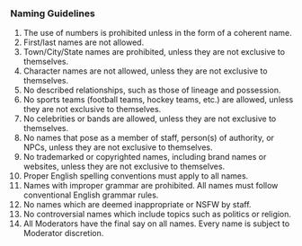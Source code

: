 ### Naming Guidelines

1. The use of numbers is prohibited unless in the form of a coherent name.
2. First/last names are not allowed.
3. Town/City/State names are prohibited, unless they are not exclusive to themselves.
4. Character names are not allowed, unless they are not exclusive to themselves.
5. No described relationships, such as those of lineage and possession. 
6. No sports teams (football teams, hockey teams, etc.) are allowed, unless they are not exclusive to themselves.
7. No celebrities or bands are allowed, unless they are not exclusive to themselves.
8. No names that pose as a member of staff, person(s) of authority, or NPCs, unless they are not exclusive to themselves.
9. No trademarked or copyrighted names, including brand names or websites, unless they are not exclusive to themselves.
10. Proper English spelling conventions must apply to all names.
11. Names with improper grammar are prohibited. All names must follow conventional English grammar rules.
12. No names which are deemed inappropriate or NSFW by staff.
13. No controversial names which include topics such as politics or religion.
14. All Moderators have the final say on all names. Every name is subject to Moderator discretion.
